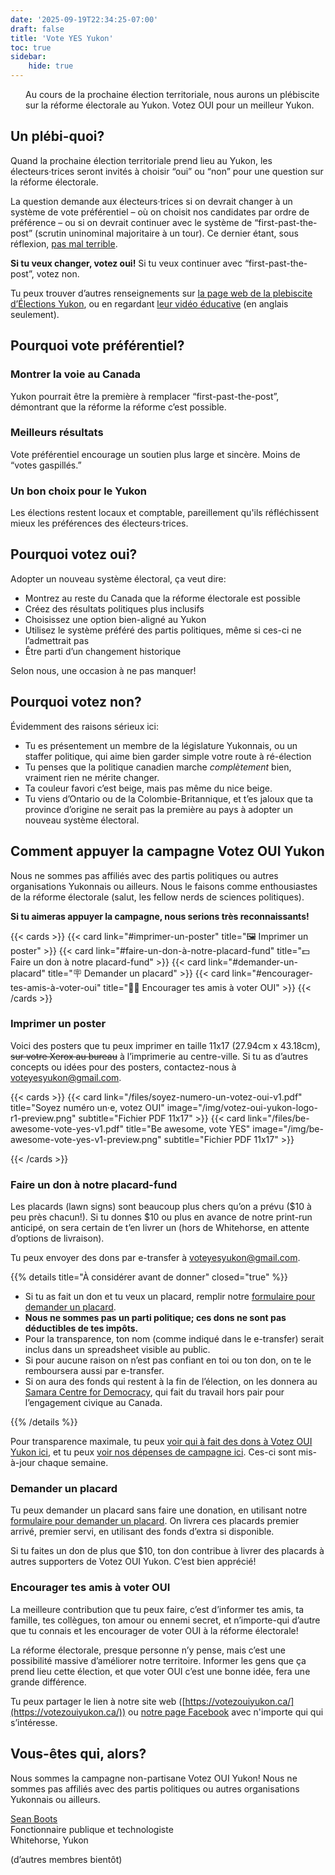 ```yaml
---
date: '2025-09-19T22:34:25-07:00'
draft: false
title: 'Vote YES Yukon'
toc: true
sidebar: 
    hide: true
---
```


<p class="homepage-subheading hx:font-medium" style="padding-left: 1.5rem;">Au cours de la prochaine élection territoriale, nous aurons un plébiscite sur la réforme électorale au Yukon. <span class="hx:font-semibold">Votez OUI pour un meilleur Yukon</span>.</p>


## Un plébi-quoi?

Quand la prochaine élection territoriale prend lieu au Yukon, les électeurs·trices seront invités à choisir “oui” ou “non” pour une question sur la réforme électorale.

La question demande aux électeurs·trices si on devrait changer à un système de vote préférentiel – où on choisit nos candidates par ordre de préférence – ou si on devrait continuer avec le système de “first-past-the-post” (scrutin uninominal majoritaire à un tour). Ce dernier étant, sous réflexion, [pas mal terrible](https://sboots.ca/2025/08/20/in-support-of-the-yukon-electoral-reform-plebiscite/#what-s-happening).

**Si tu veux changer, votez oui!** Si tu veux continuer avec “first-past-the-post”, votez non.

Tu peux trouver d’autres renseignements sur [la page web de la plebiscite d’Élections Yukon](https://electionsyukon.ca/fr/plebiscite-novembre-2025), ou en regardant [leur vidéo éducative](https://www.youtube.com/watch?v=NjM1tPb4wAI) (en anglais seulement).

## Pourquoi vote préférentiel?

<div class="hextra-cards hx:gap-4 hx:grid" style="--hextra-cards-grid-cols: 3">
    <div class="hx:flex hx:flex-col hx:justify-start">
        <h3>Montrer la voie au Canada</h3>
        <p>Yukon pourrait être la première à remplacer “first-past-the-post”, démontrant que la réforme la réforme c’est possible.</p>
    </div>
    <div class="hx:flex hx:flex-col hx:justify-start">
        <h3>Meilleurs résultats</h3>
        <p>Vote préférentiel encourage un soutien plus large et sincère</a>. Moins de “votes gaspillés.”</p>
    </div>
    <div class="hx:flex hx:flex-col hx:justify-start">
        <h3>Un bon choix pour le Yukon</h3>
        <p>Les élections restent locaux et comptable, pareillement qu'ils réfléchissent mieux les préférences des électeurs·trices.</p>
    </div>
</div>

##  Pourquoi votez oui?

Adopter un nouveau système électoral, ça veut dire:

* Montrez au reste du Canada que la réforme électorale est possible
* Créez des résultats politiques plus inclusifs
* Choisissez une option bien-aligné au Yukon
* Utilisez le système préféré des partis politiques, même si ces-ci ne l’admettrait pas
* Être parti d’un changement historique 

Selon nous, une occasion à ne pas manquer!

## Pourquoi votez non?

Évidemment des raisons sérieux ici:

* Tu es présentement un membre de la législature Yukonnais, ou un staffer politique, qui aime bien garder simple votre route à ré-élection
* Tu penses que la politique canadien marche *complètement* bien, vraiment rien ne mérite changer.
* Ta couleur favori c’est beige, mais pas même du nice beige.
* Tu viens d’Ontario ou de la Colombie-Britannique, et t’es jaloux que ta province d’origine ne serait pas la première au pays à adopter un nouveau système électoral.

## Comment appuyer la campagne Votez OUI Yukon

Nous ne sommes pas affiliés avec des partis politiques ou autres organisations Yukonnais ou ailleurs. Nous le faisons comme enthousiastes de la réforme électorale (salut, les fellow nerds de sciences politiques).

**Si tu aimeras appuyer la campagne, nous serions très reconnaissants!**

{{< cards >}}
  {{< card link="#imprimer-un-poster" title="🖼️ Imprimer un poster" >}}
  {{< card link="#faire-un-don-à-notre-placard-fund" title="💵 Faire un don à notre placard-fund" >}}
  {{< card link="#demander-un-placard" title="🪧 Demander un placard" >}}
  {{< card link="#encourager-tes-amis-à-voter-oui" title="🧑‍⚕️ Encourager tes amis à voter OUI" >}}
{{< /cards >}}

### Imprimer un poster

Voici des posters que tu peux imprimer en taille 11x17 (27.94cm x 43.18cm), ~~sur votre Xerox au bureau~~ à l’imprimerie au centre-ville. Si tu as d’autres concepts ou idées pour des posters, contactez-nous à [voteyesyukon@gmail.com](mailto:voteyesyukon@gmail.com). 

{{< cards >}}
  {{< card link="/files/soyez-numero-un-votez-oui-v1.pdf" title="Soyez numéro un·e, votez OUI" image="/img/votez-oui-yukon-logo-r1-preview.png" subtitle="Fichier PDF 11x17" >}}
  {{< card link="/files/be-awesome-vote-yes-v1.pdf" title="Be awesome, vote YES" image="/img/be-awesome-vote-yes-v1-preview.png" subtitle="Fichier PDF 11x17" >}}

{{< /cards >}}

### Faire un don à notre placard-fund

Les placards (lawn signs) sont beaucoup plus chers qu’on a prévu ($10 à peu près chacun!). Si tu donnes $10 ou plus en avance de notre print-run anticipé, on sera certain de t’en livrer un (hors de Whitehorse, en attente d’options de livraison).

Tu peux envoyer des dons par e-transfer à [voteyesyukon@gmail.com](mailto:voteyesyukon@gmail.com).

{{% details title="À considérer avant de donner" closed="true" %}}

* Si tu as fait un don et tu veux un placard, remplir notre [formulaire pour demander un placard](https://docs.google.com/forms/d/e/1FAIpQLSf1jKx05-ghA6poH4wGJEkvxW8S_Nv_VxNTBCjOO2S08HEaKg/viewform).
* **Nous ne sommes pas un parti politique; ces dons ne sont pas déductibles de tes impôts.**
* Pour la transparence, ton nom (comme indiqué dans le e-transfer) serait inclus dans un spreadsheet visible au public.
* Si pour aucune raison on n’est pas confiant en toi ou ton don, on te le remboursera aussi par e-transfer.
* Si on aura des fonds qui restent à la fin de l’élection, on les donnera au [Samara Centre for Democracy](https://www.samaracentre.ca/), qui fait du travail hors pair pour l’engagement civique au Canada.

{{% /details %}}

Pour transparence maximale, tu peux [voir qui à fait des dons à Votez OUI Yukon ici](https://docs.google.com/spreadsheets/d/1Mtn_kpjpEA1xQZQqOIpuioOM1rSHYLSdAktMv8x6I0Y/edit), et tu peux [voir nos dépenses de campagne ici](https://docs.google.com/spreadsheets/d/1CsQ8GDYejsV0yfmII71SvGTCWfcaYarltdghoqC-luI/edit). Ces-ci sont mis-à-jour chaque semaine.

### Demander un placard

Tu peux demander un placard sans faire une donation, en utilisant notre [formulaire pour demander un placard](https://docs.google.com/forms/d/e/1FAIpQLSf1jKx05-ghA6poH4wGJEkvxW8S_Nv_VxNTBCjOO2S08HEaKg/viewform). On livrera ces placards premier arrivé, premier servi, en utilisant des fonds d’extra si disponible. 

Si tu faites un don de plus que $10, ton don contribue à livrer des placards à autres supporters de Votez OUI Yukon. C’est bien apprécié!


### Encourager tes amis à voter OUI

La meilleure contribution que tu peux faire, c’est d’informer tes amis, ta famille, tes collègues, ton amour ou ennemi secret, et n’importe-qui d’autre que tu connais et les encourager de voter OUI à la réforme électorale!

La réforme électorale, presque personne n’y pense, mais c’est une possibilité massive d’améliorer notre territoire. Informer les gens que ça prend lieu cette élection, et que voter OUI c’est une bonne idée, fera une grande différence. 

Tu peux partager le lien à notre site web ([https://votezouiyukon.ca/](https://votezouiyukon.ca/)) ou [notre page Facebook](https://www.facebook.com/people/Vote-Yes-Yukon-Votez-oui-Yukon/61581300344433/) avec n'importe qui qui s’intéresse.


## Vous-êtes qui, alors?

Nous sommes la campagne non-partisane Votez OUI Yukon! Nous ne sommes pas affiliés avec des partis politiques ou autres organisations Yukonnais ou ailleurs.

[Sean Boots](https://sboots.ca/) \
Fonctionnaire publique et technologiste \
Whitehorse, Yukon

(d’autres membres bientôt)
